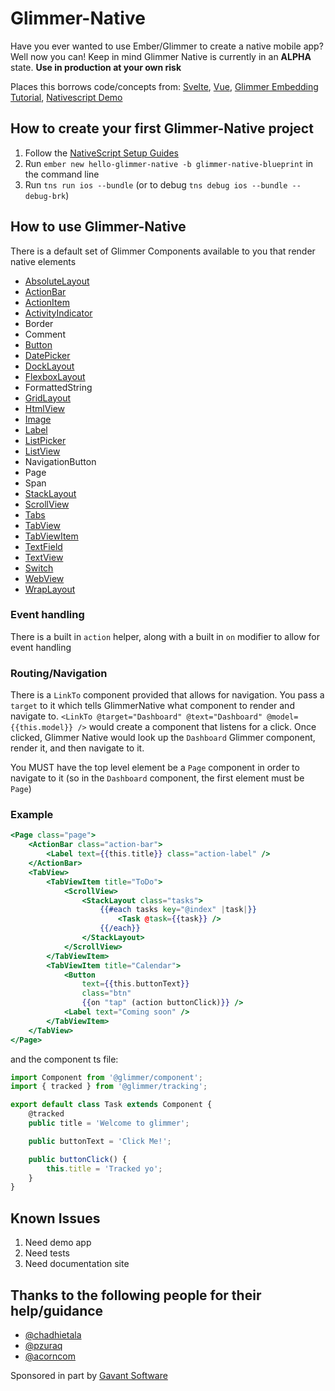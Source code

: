 # Glimmer-Native

Have you ever wanted to use Ember/Glimmer to create a native mobile app? Well now you can!
Keep in mind Glimmer Native is currently in an **ALPHA** state. **Use in production at your own risk**

Places this borrows code/concepts from:
[Svelte](https://github.com/halfnelson/svelte-native),
[Vue](https://github.com/nativescript-vue/nativescript-vue),
[Glimmer Embedding Tutorial](https://github.com/glimmerjs/glimmer-embedding-tutorial),
[Nativescript Demo](https://github.com/chadhietala/glimmer-native-demo)

## How to create your first Glimmer-Native project

1. Follow the [NativeScript Setup Guides](https://docs.nativescript.org/angular/start/quick-setup)
2. Run `ember new hello-glimmer-native -b glimmer-native-blueprint` in the command line
3. Run `tns run ios --bundle` (or to debug `tns debug ios --bundle --debug-brk`)

## How to use Glimmer-Native

There is a default set of Glimmer Components available to you that render native elements

-   [AbsoluteLayout](https://docs.nativescript.org/angular/ui/layouts/layout-containers#absolutelayout)
-   [ActionBar](https://docs.nativescript.org/angular/ui/ng-ui-widgets/action-bar)
-   [ActionItem](https://docs.nativescript.org/angular/ui/ng-ui-widgets/action-bar#action-items)
-   [ActivityIndicator](https://docs.nativescript.org/angular/ui/ng-ui-widgets/activity-indicator)
-   Border
-   Comment
-   [Button](https://docs.nativescript.org/angular/ui/ng-ui-widgets/button)
-   [DatePicker](https://docs.nativescript.org/angular/ui/ng-ui-widgets/date-picker)
-   [DockLayout](https://docs.nativescript.org/angular/ui/layouts/layout-containers#docklayout)
-   [FlexboxLayout](https://docs.nativescript.org/angular/ui/layouts/layout-containers#flexboxlayout)
-   FormattedString
-   [GridLayout](https://docs.nativescript.org/angular/ui/layouts/layout-containers#gridlayout)
-   [HtmlView](https://docs.nativescript.org/angular/ui/ng-ui-widgets/htmlview)
-   [Image](https://docs.nativescript.org/angular/ui/ng-ui-widgets/image)
-   [Label](https://docs.nativescript.org/angular/ui/ng-ui-widgets/label)
-   [ListPicker](https://docs.nativescript.org/angular/ui/ng-ui-widgets/listpicker)
-   [ListView](https://docs.nativescript.org/angular/ui/ng-ui-widgets/listview)
-   NavigationButton
-   Page
-   Span
-   [StackLayout](https://docs.nativescript.org/angular/ui/layouts/layout-containers#stacklayout)
-   [ScrollView](https://docs.nativescript.org/angular/ui/ng-ui-widgets/scroll-view)
-   [Tabs](https://docs.nativescript.org/ui/components/tabs)
-   [TabView](https://docs.nativescript.org/angular/ui/ng-ui-widgets/tab-view)
-   [TabViewItem](https://docs.nativescript.org/angular/ui/ng-ui-widgets/tab-view)
-   [TextField](https://docs.nativescript.org/angular/ui/ng-ui-widgets/text-field)
-   [TextView](https://docs.nativescript.org/angular/ui/ng-ui-widgets/text-view)
-   [Switch](https://docs.nativescript.org/angular/ui/ng-ui-widgets/switch)
-   [WebView](https://docs.nativescript.org/angular/ui/ng-ui-widgets/web-view)
-   [WrapLayout](https://docs.nativescript.org/angular/ui/layouts/layout-containers#wraplayout)

### Event handling

There is a built in `action` helper, along with a built in `on` modifier to allow for event handling

### Routing/Navigation

There is a `LinkTo` component provided that allows for navigation. You pass a `target` to it which tells GlimmerNative what component to render and navigate to. `<LinkTo @target="Dashboard" @text="Dashboard" @model={{this.model}} />` would create a component that listens for a click. Once clicked, Glimmer Native would look up the `Dashboard` Glimmer component, render it, and then navigate to it.

You MUST have the top level element be a `Page` component in order to navigate to it (so in the `Dashboard` component, the first element must be `Page`)

### Example

```hbs
<Page class="page">
    <ActionBar class="action-bar">
        <Label text={{this.title}} class="action-label" />
    </ActionBar>
    <TabView>
        <TabViewItem title="ToDo">
            <ScrollView>
                <StackLayout class="tasks">
                    {{#each tasks key="@index" |task|}}
                        <Task @task={{task}} />
                    {{/each}}
                </StackLayout>
            </ScrollView>
        </TabViewItem>
        <TabViewItem title="Calendar">
            <Button
                text={{this.buttonText}}
                class="btn"
                {{on "tap" (action buttonClick)}} />
            <Label text="Coming soon" />
        </TabViewItem>
    </TabView>
</Page>
```

and the component ts file:

```js
import Component from '@glimmer/component';
import { tracked } from '@glimmer/tracking';

export default class Task extends Component {
    @tracked
    public title = 'Welcome to glimmer';

    public buttonText = 'Click Me!';

    public buttonClick() {
        this.title = 'Tracked yo';
    }
}

```

## Known Issues

1. Need demo app
2. Need tests
3. Need documentation site

## Thanks to the following people for their help/guidance

-   [@chadhietala](https://github.com/chadhietala)
-   [@pzuraq](https://github.com/pzuraq)
-   [@acorncom](https://github.com/acorncom)

Sponsored in part by [Gavant Software](http://gavant.com)
